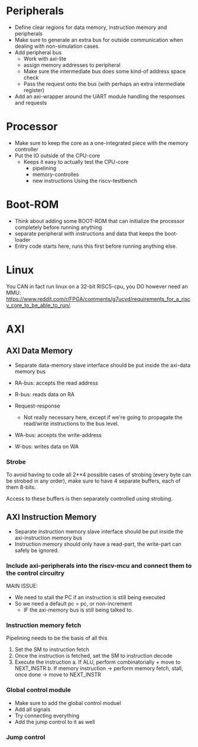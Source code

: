 # Peripherals
- Define clear regions for data memory, instruction memory and peripherals
- Make sure to generate an extra bus for outside communication when dealing with non-simulation cases.
- Add peripheral bus
	- Work with axi-lite
	- assign memory addresses to peripheral
	- Make sure the intermediate bus does some kind-of address space check
	- Pass the request onto the bus (with perhaps an extra intermediate register)
- Add an axi-wrapper around the UART module handling the responses and requests

# Processor
- Make sure to keep the core as a one-integrated piece with the memory controller
- Put the IO outside of the CPU-core
	- Keeps it easy to actually test the CPU-core 
		- pipelining
		- memory-controlles
		- new instructions
Using the riscv-testbench

# Boot-ROM
- Think about adding some BOOT-ROM that can initialize the processor completely before running anything
- separate peripheral with instructions and data that keeps the boot-loader
- Entry code starts here, runs this first before running anything else.

# Linux
You CAN in fact run linux on a 32-bit RISC5-cpu, you DO however need an MMU: https://www.reddit.com/r/FPGA/comments/g7ucvd/requirements_for_a_riscv_core_to_be_able_to_run/.

# AXI
## AXI Data Memory
- Separate data-memory slave interface should be put inside the axi-data memory bus
- RA-bus: accepts the read address
- R-bus: reads data on RA
- Request-response 
	- Not really necessary here, except if we're going to propagate the read/write instructions to the bus level.

- WA-bus: accepts the write-address
- W-bus: writes data on WA
### Strobe
To avoid having to code all 2**4 possible cases of strobing (every byte can be strobed in any order), make sure to have 4 separate buffers, each of them 8-bits.

Access to these buffers is then separately controlled using strobing.


## AXI Instruction Memory
- Separate instruction memory slave interface should be put inside the axi-instruction memory bus
- Instruction memory should only have a read-part, the write-part can safely be ignored.

### Include axi-peripherals into the riscv-mcu and connect them to the control circuitry
MAIN ISSUE:
- We need to stall the PC if an instruction is still being executed
- So we need a default pc = pc, or non-increment 
	- IF the axi-memory bus is still being talked to.

### Instruction memory fetch
Pipelining needs to be the basis of all this

1. Set the SM to instruction fetch
2. Once the instruction is fetched, set the SM to instruction decode
3. Execute the instruction
	a. If ALU, perform combinatorially + move to NEXT_INSTR
	b. If memory instruction -> perform memory fetch, stall, once done -> move to NEXT_INSTR
	
### Global control module
- Make sure to add the global control moduel
- Add all signals
- Try connecting everything
- Add the jump control to it as well

### Jump control